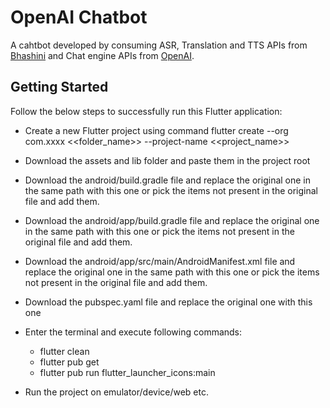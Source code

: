# OpenAI Chatbot

A cahtbot developed by consuming ASR, Translation and TTS APIs from [Bhashini](www.bhashini.gov.in) and Chat engine APIs from [OpenAI](https://openai.com/).

## Getting Started

Follow the below steps to successfully run this Flutter application:

- Create a new Flutter project using command
    flutter create --org com.xxxx <<folder_name>> --project-name <<project_name>>

- Download the assets and lib folder and paste them in the project root

- Download the android/build.gradle file and replace the original one in the same path with this one or pick the items not present in the original file and add them.

- Download the android/app/build.gradle file and replace the original one in the same path with this one or pick the items not present in the original file and add them.

- Download the android/app/src/main/AndroidManifest.xml file and replace the original one in the same path with this one or pick the items not present in the original file and add them.

- Download the pubspec.yaml file and replace the original one with this one

- Enter the terminal and execute following commands:
    - flutter clean
    - flutter pub get
    - flutter pub run flutter_launcher_icons:main
    
- Run the project on emulator/device/web etc.
